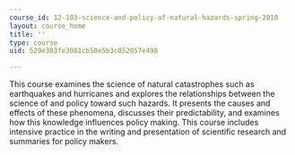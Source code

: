 ```yaml
---
course_id: 12-103-science-and-policy-of-natural-hazards-spring-2010
layout: course_home
title: ''
type: course
uid: 529e303fe3081cb50e5b3c052057e498

---
```

This course examines the science of natural catastrophes such as earthquakes and hurricanes and explores the relationships between the science of and policy toward such hazards. It presents the causes and effects of these phenomena, discusses their predictability, and examines how this knowledge influences policy making. This course includes intensive practice in the writing and presentation of scientific research and summaries for policy makers.
